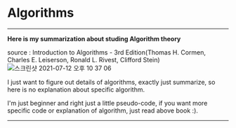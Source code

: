 
# Algorithms
------
__Here is my summarization about studing Algorithm theory__</br>

source : Introduction to Algorithms - 3rd Edition(Thomas H. Cormen, Charles E. Leiserson, Ronald L. Rivest, Clifford Stein)</br>
![스크린샷 2021-07-12 오후 10 37 06](https://user-images.githubusercontent.com/46857352/125296884-b270c580-e361-11eb-9dc5-fbb9f762b513.png)

I just want to figure out details of algorithms, exactly just summarize, so here is no explanation about specific algorithm.</br>

I'm just beginner and right just a little pseudo-code, if you want more specific code or explanation of algorithm, just read above book :).</br>

----------



